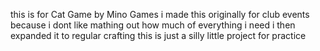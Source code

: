 this is for Cat Game by Mino Games
i made this originally for club events because i dont like mathing out how much of everything i need
i then expanded it to regular crafting
this is just a silly little project for practice
